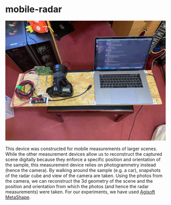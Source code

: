 # mobile-radar
![photo](photo.jpg)

This device was constructed for mobile measurements of larger scenes.
While the other measurement devices allow us to reconstruct the captured scene digitally because they enforce a specific position and orientation of the sample, this measurement device relies on photogrammetry instead (hence the camera).
By walking around the sample (e.g. a car), snapshots of the radar cube and view of the camera are taken.
Using the photos from the camera, we can reconstruct the 3d geometry of the scene and the position and orientation from which the photos (and hence the radar measurements) were taken.
For our experiments, we have used [Agisoft MetaShape](https://www.agisoft.com/features/professional-edition/).
